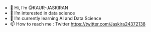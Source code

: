 - 👋 Hi, I’m @KAUR-JASKIRAN
- 👀 I’m interested in data science 
- 🌱 I’m currently learning AI and Data Science
- 📫 How to reach me : Twitter https://twitter.com/Jaskira24372138 

<!---
KAUR-JASKIRAN/KAUR-JASKIRAN is a ✨ special ✨ repository because its `README.md` (this file) appears on your GitHub profile.
You can click the Preview link to take a look at your changes.
--->
